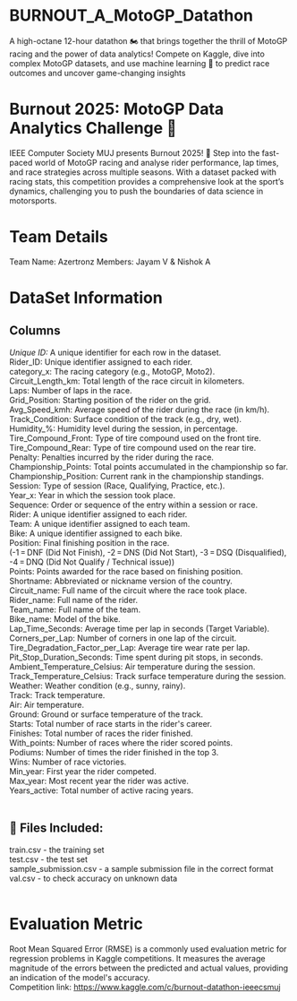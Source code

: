 # BURNOUT_A_MotoGP_Datathon
A high-octane 12-hour datathon 🏍️ that brings together the thrill of MotoGP racing and the power of data analytics! Compete on Kaggle, dive into complex MotoGP datasets, and use machine learning 🧠 to predict race outcomes and uncover game-changing insights
<br>
# Burnout 2025: MotoGP Data Analytics Challenge 🏁
IEEE Computer Society MUJ presents Burnout 2025! 🌟 Step into the fast-paced world of MotoGP racing and analyse rider performance, lap times, and race strategies across multiple seasons. With a dataset packed with racing stats, this competition provides a comprehensive look at the sport’s dynamics, challenging you to push the boundaries of data science in motorsports.
<br>
# Team Details
Team Name: Azertronz
Members: Jayam V & Nishok A
<br>
# DataSet Information
## Columns
*Unique ID:* A unique identifier for each row in the dataset. <br>
Rider_ID: Unique identifier assigned to each rider. <br>
category_x: The racing category (e.g., MotoGP, Moto2). <br>
Circuit_Length_km: Total length of the race circuit in kilometers. <br>
Laps: Number of laps in the race. <br>
Grid_Position: Starting position of the rider on the grid. <br>
Avg_Speed_kmh: Average speed of the rider during the race (in km/h). <br>
Track_Condition: Surface condition of the track (e.g., dry, wet). <br>
Humidity_%: Humidity level during the session, in percentage. <br>
Tire_Compound_Front: Type of tire compound used on the front tire. <br>
Tire_Compound_Rear: Type of tire compound used on the rear tire. <br>
Penalty: Penalties incurred by the rider during the race. <br>
Championship_Points: Total points accumulated in the championship so far. <br>
Championship_Position: Current rank in the championship standings. <br>
Session: Type of session (Race, Qualifying, Practice, etc.). <br>
Year_x: Year in which the session took place. <br>
Sequence: Order or sequence of the entry within a session or race. <br>
Rider: A unique identifier assigned to each rider. <br>
Team: A unique identifier assigned to each team. <br>
Bike: A unique identifier assigned to each bike. <br>
Position: Final finishing position in the race. <br>
(-1 = DNF (Did Not Finish), -2 = DNS (Did Not Start), -3 = DSQ (Disqualified), -4 = DNQ (Did Not Qualify / Technical issue)) <br>
Points: Points awarded for the race based on finishing position.<br>
Shortname: Abbreviated or nickname version of the country. <br>
Circuit_name: Full name of the circuit where the race took place. <br>
Rider_name: Full name of the rider. <br>
Team_name: Full name of the team. <br>
Bike_name: Model of the bike. <br>
Lap_Time_Seconds: Average time per lap in seconds (Target Variable). <br>
Corners_per_Lap: Number of corners in one lap of the circuit. <br>
Tire_Degradation_Factor_per_Lap: Average tire wear rate per lap. <br>
Pit_Stop_Duration_Seconds: Time spent during pit stops, in seconds. <br>
Ambient_Temperature_Celsius: Air temperature during the session. <br>
Track_Temperature_Celsius: Track surface temperature during the session. <br>
Weather: Weather condition (e.g., sunny, rainy). <br>
Track: Track temperature. <br>
Air: Air temperature. <br>
Ground: Ground or surface temperature of the track. <br>
Starts: Total number of race starts in the rider's career. <br>
Finishes: Total number of races the rider finished. <br>
With_points: Number of races where the rider scored points. <br>
Podiums: Number of times the rider finished in the top 3. <br>
Wins: Number of race victories. <br>
Min_year: First year the rider competed. <br>
Max_year: Most recent year the rider was active. <br>
Years_active: Total number of active racing years. <br>
<br>
## 📁 Files Included:
train.csv - the training set <br>
test.csv - the test set <br>
sample_submission.csv - a sample submission file in the correct format <br>
val.csv - to check accuracy on unknown data <br>
<br>
# Evaluation Metric
Root Mean Squared Error (RMSE) is a commonly used evaluation metric for regression problems in Kaggle competitions. It measures the average magnitude of the errors between the predicted and actual values, providing an indication of the model's accuracy.
<br>
Competition link: https://www.kaggle.com/c/burnout-datathon-ieeecsmuj
